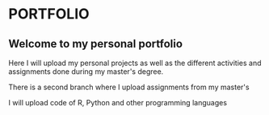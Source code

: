 # PORTFOLIO
## Welcome to my personal portfolio

Here I will upload my personal projects as well as the different activities and assignments done during my master's degree.

There is a second branch where I upload assignments from my master's

I will upload code of R, Python and other programming languages 
